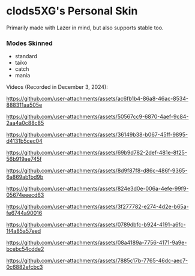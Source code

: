 # clods5XG's Personal Skin
Primarily made with Lazer in mind, but also supports stable too.

### Modes Skinned
- standard
- taiko
- catch
- mania

Videos (Recorded in December 3, 2024):



https://github.com/user-attachments/assets/ac6fb1b4-86a8-46ac-8534-888311aa505e



https://github.com/user-attachments/assets/50567cc9-6870-4aef-9c84-2aa4a0c88c85



https://github.com/user-attachments/assets/36149b38-b067-45ff-9895-d4131b5cec04



https://github.com/user-attachments/assets/69b9d782-2def-481e-8f25-56b919ae745f



https://github.com/user-attachments/assets/8d9f87f8-d86c-486f-9365-6a869ab1bd9b



https://github.com/user-attachments/assets/824e3d0e-006a-4efe-99f9-05674eeecd63



https://github.com/user-attachments/assets/3f277782-e274-4d2e-b65a-fe6744a90016



https://github.com/user-attachments/assets/0789dbfc-b924-4191-a6fc-1f4a85a57eed



https://github.com/user-attachments/assets/08a4189a-7756-4171-9a9e-bcebc54cdde2



https://github.com/user-attachments/assets/7885c17b-7765-46dc-aec7-0c6882efcbc3

